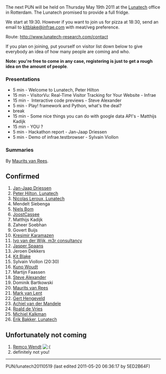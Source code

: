 The next PUN will be held on Thursday May 19th 2011 at the [Lunatech](http://www.lunatech.com) office in Rotterdam. The Lunatech promised to provide a full fridge. 

We start at 19:30. However if you want to join us for pizza at 18:30, send an email to [kitblake@infrae.com](mailto:kitblake@infrae.com) with meat/veg preference. 

Route: <http://www.lunatech-research.com/contact> 

If you plan on joining, put yourself on visitor list down below to give everybody an idea of how many people are coming and who. 

**Note: you're free to come in any case, registering is just to get a rough idea on the amount of people**. 

### Presentations

* 5 min - Welcome to Lunatech, Peter Hilton
* 15 min - VisitorVu: Real-Time Visitor Tracking for Your Website - Infrae
* 15 min -  Interactive code previews - Steve Alexander
* 5 min - Play! framework and Python, what's the deal?
* break
* 15 min - Some nice things you can do with google data API's - Matthijs Kadijk
* 15 min - YOU ?
* 5 min - Hackathon report - Jan-Jaap Driessen
* 5 min - Demo of infrae.testbrowser - Sylvain Viollon

### Summaries

By [Maurits van Rees](http://maurits.vanrees.org/weblog/archive/2011/05/pun). 

Confirmed
---------

1. [Jan-Jaap Driessen](http://www.thehealthagency.com)
2. [Peter Hilton, Lunatech](http://www.lunatech-research.com/users/peter-hilton)
3. [Nicolas Leroux, Lunatech](http://www.lunatech-research.com/users/nicolas-leroux)
4. Mendelt Siebenga
5. [Niels Bom](http://www.nielsbom.com)
6. [JoostCassee](https://github.com/elena/python-wiki-replica/blob/main/users/JoostCassee)
7. Matthijs Kadijk
8. Zaheer Soebhan
9. Govert Buijs
10. [Kresimir Karamazen](http://nl.linkedin.com/pub/kresimir-karamazen/11/8ab/a55)
11. [Ivo van der Wijk, m3r consultancy](http://m3r.nl/)
12. [Jasper Spaans](http://jasper.es/)
13. Jeroen Dekkers
14. [Kit Blake](http://infrae.com/)
15. Sylvain Viollon (20:30)
16. [Kuno Woudt](http://frob.nl)
17. Martijn Faassen
18. [Steve Alexander](http://www.nowtalking.nl/)
19. Dominik Bartkowski
20. [Maurits van Rees](http://zestsoftware.nl)
21. [Mark van Lent](http://www.edition1.nl)
22. [Gert Hengeveld](http://www.ghengeveld.nl/)
23. [Achiel van der Mandele](http://www.mendix.com/)
24. [Roald de Vries](http://www.go2people.nl/)
25. [Michiel Kalkman](http://www.mendix.com/)
26. [Erik Bakker, Lunatech](http://www.lunatech-research.com/users/eamelink)

Unfortunately not coming
------------------------

1. [Remco Wendt](http://www.maykinmedia.nl) ![:(](/wiki/europython/img/sad.png ":(")
2. definitely not you!

---

PUN/lunatech20110519 (last edited 2011-05-20 06:36:17 by 5ED2B64F)
